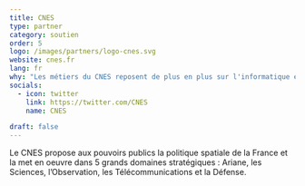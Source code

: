```yaml
---
title: CNES
type: partner
category: soutien
order: 5
logo: /images/partners/logo-cnes.svg
website: cnes.fr
lang: fr
why: "Les métiers du CNES reposent de plus en plus sur l'informatique et le développement logiciel, que ce soit pour les logiciels bord ou les traitements au sol. Ces derniers utilisent de plus en plus les technologies issues du Big Data et du Machine Learning."
socials:
  - icon: twitter
    link: https://twitter.com/CNES
    name: CNES

draft: false
---
```

Le CNES propose aux pouvoirs publics la politique spatiale de la France et la met en oeuvre dans 5 grands domaines stratégiques : Ariane, les Sciences, l’Observation, les Télécommunications et la Défense.

